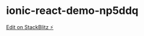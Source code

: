 # ionic-react-demo-np5ddq

[Edit on StackBlitz ⚡️](https://stackblitz.com/edit/ionic-react-demo-np5ddq)